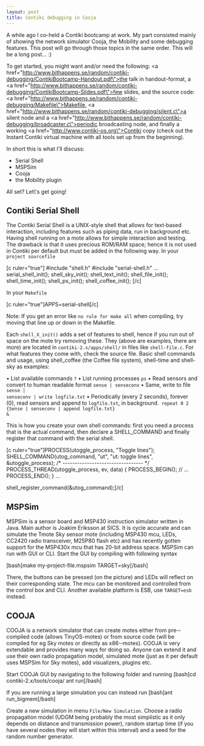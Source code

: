 ```yaml
---
layout: post
title: Contiki debugging in Cooja
---
```


A while ago I co-held a Contiki bootcamp at work. My part consisted mainly of showing the network simulator Cooja, the Mobility and some debugging features. This post will go through those topics in the same order. This will be a long post... :)

To get started, you might want and/or need the following:
<a href=\"http://www.bithappens.se/random/contiki-debugging/ContikiBootcamp-Handout.pdf\">the talk in handout-format</a>, a <a href=\"http://www.bithappens.se/random/contiki-debugging/ContikiBootcamp-Slides.pdf\">few slides</a>, and the source code: <a href=\"http://www.bithappens.se/random/contiki-debugging/Makefile\">Makefile</a>, <a href=\"http://www.bithappens.se/random/contiki-debugging/silent.c\">a silent node</a> and a <a href=\"http://www.bithappens.se/random/contiki-debugging/broadcaster.c\">periodic broadcasting node</a>, and finally a working <a href=\"http://www.contiki-os.org\">Contiki copy</a> (check out the Instant Contiki virtual machine with all tools set up from the beginning).

In short this is what I\'ll discuss:
<ul>
	<li>Serial Shell</li>
	<li>MSPSim</li>
	<li>Cooja</li>
	<li>the Mobility plugin</li>
</ul>
All set? Let\'s get going!
<!--more-->
<h2>Contiki Serial Shell</h2>
The Contiki Serial Shell is a UNIX-­style shell that allows for text‐based interaction, including features such as piping data, run in background etc. Having shell running on a mote allows for simple interaction and testing. The drawback is that it uses precious ROM/RAM space; hence it is not used in Contiki per default but must be added in the following way.
In your <code>project sourcefile</code>

[c ruler=\"true\"]  #include &quot;shell.h&quot;
  #include &quot;serial-shell.h&quot;
  ...
  serial_shell_init();
  shell_sky_init();
  shell_text_init();
  shell_file_init();
  shell_time_init();
  shell_ps_init();
  shell_coffee_init(); [/c]

In your <code>Makefile</code>

[c ruler=\"true\"]APPS=serial-shell[/c]

Note: If you get an error like <code>no rule for make all</code> when compiling, try moving that line up or down in the Makefile.

Each <code>shell_X_init()</code> adds a set of features to shell, hence if you run out of space on the mote try removing these. They (above are examples, there are more) are located in <code>contiki-2.x/apps/shell/</code> in files like <code>shell-file.c</code>. For what features they come with, check the source file.
Basic shell commands and usage, using shell_coffee (the Coffee file system), shell-time and shell-sky as examples:

• List available commands
<code>?</code>
• List running processes
<code>ps</code>
• Read sensors and convert to human readable format
<code>sense | senseconv</code>
• Same, write to file
<code>sense | senseconv | write logfile.txt</code>
• Periodically (every 2 seconds), forever (0), read sensors and append to <code>logfile.txt</code>, in background.<code>
repeat 0 2 {Sense | senseconv | append logfile.txt} &amp;</code>

This is how you create your own shell commands: first you need a process that is the actual command, then declare a SHELL_COMMAND and finally register that command with the serial shell.

[c ruler=\"true\"]PROCESS(utoggle_process, &quot;Toggle lines&quot;);
SHELL_COMMAND(utog_command, &quot;ut&quot;, &quot;ut: toggle lines&quot;, &amp;utoggle_process);
/* --------------------------------- */
PROCESS_THREAD(utoggle_process, ev, data) {
PROCESS_BEGIN();
  // ...
PROCESS_END();
}
...

shell_register_command(&amp;utog_command);[/c]

<h2>MSPSim</h2>
MSPSim is a sensor board and MSP430 instruction simulator written in Java. Main author is Joakim Eriksson at SICS. It is cycle accurate and can simulate the Tmote Sky sensor mote (including MSP430 mcu, LEDs, CC2420 radio transceiver, M25P80 flash etc) and has recently gotten support for the MSP430x mcu that has 20-­bit address space. MSPSim can run with GUI or CLI. Start the GUI by compiling with following syntax

[bash]make my-project-file.mspsim TARGET=sky[/bash]

There, the buttons can be pressed (on the picture) and LEDs will reflect on their corresponding state. The mcu can be monitored and controlled from the control box and CLI. Another available platform is ESB, use <code>TARGET=esb</code> instead.


<h2>COOJA</h2>
COOJA is a network simulator that can create motes either from pre-­‐compiled code (allows TinyOS-­motes) or from source code (will be compiled for eg Sky motes or directly as x86-­‐motes). COOJA is very extendable and provides many ways for doing so. Anyone can extend it and use their own radio propagation model, simulated mote (just as it per default uses MSPSim for Sky motes), add visualizers, plugins etc.

Start COOJA GUI by navigating to the following folder and running
[bash]cd contiki-2.x/tools/cooja/
ant run[/bash]

If you are running a large simulation you can instead run
[bash]ant run_bigmem[/bash]

Create a new simulation in menu <code>File/New Simulation</code>.
Choose a radio propagation model (UDGM being probably the most simplistic as it only depends on distance and transmission power), random startup time (if you have several nodes they will start within this interval) and a seed for the random number generator.